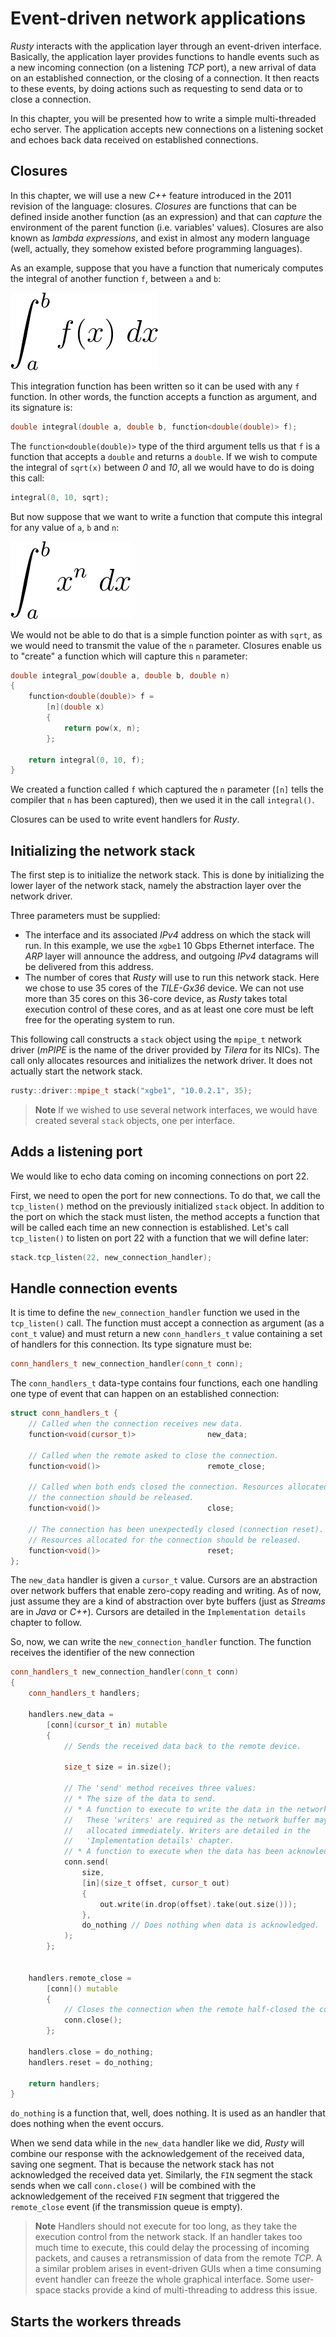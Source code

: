 # Event-driven network applications

*Rusty* interacts with the application layer through an event-driven interface.
Basically, the application layer provides functions to handle events such as a
new incoming connection (on a listening *TCP* port), a new arrival of data on
an established connection, or the closing of a connection. It then reacts to
these events, by doing actions such as requesting to send data or to close a
connection.

In this chapter, you will be presented how to write a simple multi-threaded
echo server. The application accepts new connections on a listening socket and
echoes back data received on established connections.

## Closures

In this chapter, we will use a new *C++* feature introduced in the 2011 revision
of the language: closures. *Closures* are functions that can be defined inside
another function (as an expression) and that can *capture* the environment of
the parent function (i.e. variables' values). Closures are also known as *lambda
expressions*, and exist in almost any modern language (well, actually, they
somehow existed before programming languages).

As an example, suppose that you have a function that numericaly computes the
integral of another function `f`, between `a` and `b`:

![Integral function of f(x) between a and b](img/integral_f_x.png)

This integration function has been written so it can be used with any `f`
function. In other words, the function accepts a function as argument, and its
signature is:

```C++
double integral(double a, double b, function<double(double)> f);
```

The `function<double(double)>` type of the third argument tells us that `f` is
a function that accepts a `double` and returns a `double`. If we wish to
compute the integral of `sqrt(x)` between *0* and *10*, all we would have to do 
is doing this call:

```C++
integral(0, 10, sqrt);
```

But now suppose that we want to write a function that compute this integral for
any value of `a`, `b` and `n`:

![Integral function of x^n between a and b](img/integral_x_n.png)

We would not be able to do that is a simple function pointer as with `sqrt`,
as we would need to transmit the value of the `n` parameter. Closures enable us
to "create" a function which will capture this `n` parameter:

```C++
double integral_pow(double a, double b, double n)
{
    function<double(double)> f =
        [n](double x)
        {
            return pow(x, n);
        };

    return integral(0, 10, f);
}
```

We created a function called `f` which captured the `n` parameter (`[n]` tells
the compiler that `n` has been captured), then we used it in the call
`integral()`.

Closures can be used to write event handlers for *Rusty*.

## Initializing the network stack

The first step is to initialize the network stack. This is done by initializing
the lower layer of the network stack, namely the abstraction layer over the
network driver.

Three parameters must be supplied:

* The interface and its associated *IPv4* address on which the stack will run.
  In this example, we use the `xgbe1` 10 Gbps Ethernet interface. The *ARP*
  layer  will announce the address, and outgoing *IPv4* datagrams will be
  delivered  from this address.
* The number of cores that *Rusty* will use to run this network stack. Here we
  chose to use 35 cores of the *TILE-Gx36* device. We can not use more than 35
  cores on this 36-core device, as *Rusty* takes total execution control of
  these cores, and as at least one core must be left free for the operating
  system to run.

This following call constructs a `stack` object using the `mpipe_t` network
driver (*mPIPE* is the name of the driver provided by *Tilera* for its NICs).
The call only allocates resources and initializes the network driver. It does 
not actually start the network stack.

```C++
rusty::driver::mpipe_t stack("xgbe1", "10.0.2.1", 35);
```

> **Note**
> If we wished to use several network interfaces, we would have created several 
> `stack` objects, one per interface.

## Adds a listening port

We would like to echo data coming on incoming connections on port 22.

First, we need to open the port for new connections. To do that, we call the
`tcp_listen()` method on the previously initialized `stack` object. In addition
to the port on which the stack must listen, the method accepts a function that
will be called each time an new connection is established. Let's call
`tcp_listen()` to listen on port 22 with a function that we will define later:

```C++
stack.tcp_listen(22, new_connection_handler);
```

## Handle connection events

It is time to define the `new_connection_handler` function we used in the
`tcp_listen()` call. The function must accept a connection as argument (as a
`cont_t` value) and must return a new `conn_handlers_t` value containing a set
of handlers for this connection. Its type signature must be:

```C++
conn_handlers_t new_connection_handler(conn_t conn);
```

The `conn_handlers_t` data-type contains four functions, each one handling one
type of event that can happen on an established connection:

```C++
struct conn_handlers_t {
    // Called when the connection receives new data.
    function<void(cursor_t)>                new_data;

    // Called when the remote asked to close the connection.
    function<void()>                        remote_close;

    // Called when both ends closed the connection. Resources allocated for
    // the connection should be released.
    function<void()>                        close;

    // The connection has been unexpectedly closed (connection reset).
    // Resources allocated for the connection should be released.
    function<void()>                        reset;
};
```

The `new_data` handler is given a `cursor_t` value. Cursors are an abstraction
over network buffers that enable zero-copy reading and writing. As of now, just
assume they are a kind of abstraction over byte buffers (just as *Streams* are
in *Java* or *C++*). Cursors are detailed in the `Implementation details`
chapter to follow.

So, now, we can write the `new_connection_handler` function. The function 
receives the identifier of the new connection

```C++
conn_handlers_t new_connection_handler(conn_t conn)
{
    conn_handlers_t handlers;

    handlers.new_data =
        [conn](cursor_t in) mutable
        {
            // Sends the received data back to the remote device.

            size_t size = in.size();

            // The 'send' method receives three values:
            // * The size of the data to send.
            // * A function to execute to write the data in the network buffer.
            //   These 'writers' are required as the network buffer may not be
            //   allocated immediately. Writers are detailed in the 
            //   'Implementation details' chapter.
            // * A function to execute when the data has been acknowledged.
            conn.send(
                size,
                [in](size_t offset, cursor_t out)
                {
                    out.write(in.drop(offset).take(out.size()));
                },
                do_nothing // Does nothing when data is acknowledged.
            );
        };


    handlers.remote_close =
        [conn]() mutable
        {
            // Closes the connection when the remote half-closed the connection.
            conn.close();
        };

    handlers.close = do_nothing;
    handlers.reset = do_nothing;

    return handlers;
}
```

`do_nothing` is a function that, well, does nothing. It is used as an handler 
that does nothing when the event occurs.

When we send data while in the `new_data` handler like we did, *Rusty* will
combine our response with the acknowledgement of the received data, saving one
segment. That is because the network stack has not acknowledged the received
data yet. Similarly, the `FIN` segment the stack sends when we call
`conn.close()` will be combined with the acknowledgement of the received `FIN`
segment that triggered the `remote_close` event (if the transmission queue is 
empty).

> **Note**
> Handlers should not execute for too long, as they take the execution control
> from the network stack. If an handler takes too much time to execute, this 
> could delay the processing of incoming packets, and causes a retransmission of
> data from the remote *TCP*. A a similar problem arises in event-driven GUIs
> when a time consuming event handler can freeze the whole graphical interface.
> Some user-space stacks provide a kind of multi-threading to address this
> issue.

## Starts the workers threads
